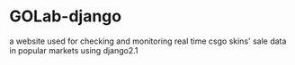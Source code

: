 # GOLab-django
a website used for checking and monitoring real time csgo skins' sale data in popular markets using django2.1
